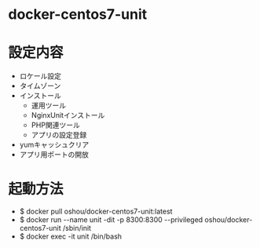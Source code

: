 # docker-centos7-unit

# 設定内容
- ロケール設定
- タイムゾーン
- インストール
  - 運用ツール
  - NginxUnitインストール
  - PHP関連ツール
  - アプリの設定登録
- yumキャッシュクリア
- アプリ用ポートの開放

# 起動方法
- $ docker pull oshou/docker-centos7-unit:latest
- $ docker run --name unit -dit -p 8300:8300 --privileged oshou/docker-centos7-unit /sbin/init
- $ docker exec -it unit /bin/bash

